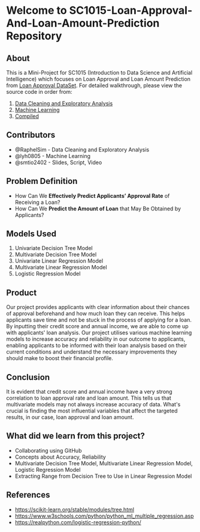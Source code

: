 # Welcome to SC1015-Loan-Approval-And-Loan-Amount-Prediction Repository
## About
This is a Mini-Project for SC1015 (Introduction to Data Science and Artificial Intelligence) which focuses on Loan Approval and Loan Amount Prediction from [Loan Approval DataSet](https://www.kaggle.com/datasets/architsharma01/loan-approval-prediction-dataset). For detailed walkthrough, please view the source code in order from:
1. [Data Cleaning and Exploratory Analysis](https://github.com/smtio2402/SC1015-Loan-Approval/blob/main/1.%20Mini%20Project%20-%20Data%20Cleaning%20and%20Exploratory%20Analysis.ipynb)
2. [Machine Learning](https://github.com/smtio2402/SC1015-Loan-Approval/blob/main/2.%20Mini%20Project%20-%20Machine%20Learning.ipynb)
3. [Compiled](https://github.com/smtio2402/SC1015-Loan-Approval/blob/main/3.%20Mini%20Project%20-%20Compiled.ipynb)

## Contributors
- @RaphelSim - Data Cleaning and Exploratory Analysis
- @lyh0805 - Machine Learning
- @smtio2402 - Slides, Script, Video

## Problem Definition
- How Can We **Effectively Predict Applicants’ Approval Rate** of Receiving a Loan?
- How Can We **Predict the Amount of Loan** that May Be Obtained by Applicants?

## Models Used
1. Univariate Decision Tree Model
2. Multivariate Decision Tree Model
3. Univariate Linear Regression Model
4. Multivariate Linear Regression Model
5. Logistic Regression Model

## Product
Our project provides applicants with clear information about their chances of approval beforehand and how much loan they can receive. This helps applicants save time and not be stuck in the process of applying for a loan. By inputting their credit score and annual income, we are able to come up with applicants' loan analysis. Our project utilises various machine learning models to increase accuracy and reliability in our outcome to applicants, enabling applicants to be informed with their loan analysis based on their current conditions and understand the necessary improvements they should make to boost their financial profile. 

## Conclusion
It is evident that credit score and annual income have a very strong correlation to loan approval rate and loan amount. This tells us that multivariate models may not always increase accuracy of data. What's crucial is finding the most influential variables that affect the targeted results, in our case, loan approval and loan amount.

## What did we learn from this project?
- Collaborating using GitHub
- Concepts about Accuracy, Reliability
- Multivariate Decision Tree Model, Multivariate Linear Regression Model, Logistic Regression Model
- Extracting Range from Decision Tree to Use in Linear Regression Model

## References 
- https://scikit-learn.org/stable/modules/tree.html 
- https://www.w3schools.com/python/python_ml_multiple_regression.asp
- https://realpython.com/logistic-regression-python/
